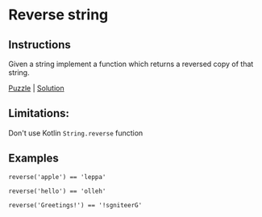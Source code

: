 # Reverse string

## Instructions

Given a string implement a function which returns a reversed copy of that string.

[Puzzle](Reverse.kt) | [Solution](ReverseSolution.kt)

## Limitations:

Don't use Kotlin `String.reverse` function

## Examples

```
reverse('apple') == 'leppa'

reverse('hello') == 'olleh'

reverse('Greetings!') == '!sgniteerG'
```

